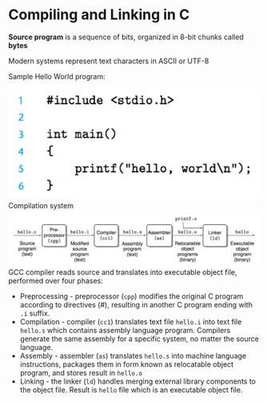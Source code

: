 # Compiling and Linking in C

**Source program** is a sequence of bits, organized in 8-bit chunks called **bytes**

Modern systems represent text characters in ASCII or UTF-8

Sample Hello World program: 

![](/assets/compile-c-1.png)Compilation system![](/assets/compilers-1)GCC compiler reads source and translates into executable object file, performed over four phases:

* Preprocessing - preprocessor \(`cpp`\) modifies the original C program according to directives \(\#\), resulting in another C program ending with `.i` suffix.
* Compilation - compiler \(`cc1`\) translates text file `hello.i` into text file `hello.s` which contains assembly language program. Compilers generate the same assembly for a specific system, no matter the source language.
* Assembly - assembler \(`as`\) translates `hello.s` into machine language instructions, packages them in form known as relocatable object program,  and stores result in `hello.o`
* Linking -  the linker \(`ld`\) handles merging external library components to the object file. Result is `hello` file which is an executable object file.



